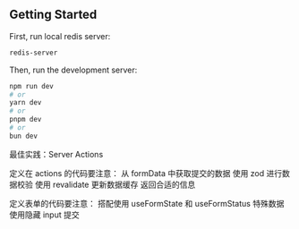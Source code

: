 ## Getting Started

First, run local redis server:

```bash
redis-server
```
Then, run the development server:

```bash
npm run dev
# or
yarn dev
# or
pnpm dev
# or
bun dev
```


最佳实践：Server Actions

定义在 actions 的代码要注意：
从 formData 中获取提交的数据
使用 zod 进行数据校验
使用 revalidate 更新数据缓存
返回合适的信息

定义表单的代码要注意：
搭配使用 useFormState 和 useFormStatus
特殊数据使用隐藏 input 提交
